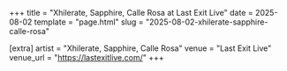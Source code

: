 +++
title = "Xhilerate, Sapphire, Calle Rosa at Last Exit Live"
date = 2025-08-02
template = "page.html"
slug = "2025-08-02-xhilerate-sapphire-calle-rosa"

[extra]
artist = "Xhilerate, Sapphire, Calle Rosa"
venue = "Last Exit Live"
venue_url = "https://lastexitlive.com/"
+++
